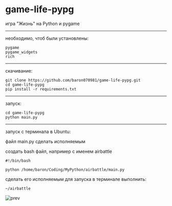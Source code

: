 
# game-life-pypg
игра "Жизнь" на Python и pygame

----

необходимо, чтоб были установлены:
```
pygame
pygame_widgets
rich
```

---

скачивание:
```
git clone https://github.com/baron070981/game-life-pypg.git
cd game-life-pypg
pip install -r requirements.txt
```

---

запуск:
```
cd game-life-pypg
python main.py
```

---

запуск с терминала в Ubuntu:

файл main.py сделать исполняемым

создать bash файл, например с именем airbattle
```
#!/bin/bash

python /home/baron/Coding/MyPython/airbattle/main.py
```
сделать его исполняемым
для запуска в терминале выполнить:
```
~/airbattle
```

![prev](https://github.com/baron070981/game-life-pypg/assets/42312687/d88d7811-6170-44af-9527-354c86c47160)



